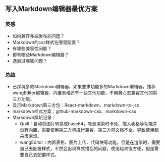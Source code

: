 ## 写入Markdown编辑器最优方案
### 灵感
- 如何兼容多端发布的问题？
- Markdown的css样式在哪里配置？
- 有哪些兼容性问题？
- 都有哪些Markdown编辑器？
- 遇到过哪些问题？

### 总结
- 已踩坑多款Markdown编辑器，如果要求功能多的Markdown编辑器，推荐wangEditor编辑器，内置表格还有一些其他功能，不用费心去兼容其他的第三方功能。
- 显示Markdown第三方包：React-markdown、markdown-to-jsx
- markdown样式方案：github-markdown-css、markdown-css
- Markdown踩坑记录：
  - Quill：自动将图片转换成base64，导致渲染时卡死、插入表格等功能并没有内置，需要使用第三方包进行兼容，第三方包文档不全，导致使用起来很麻烦。
  - wangEditor：内置表格、图片上传、代码块等功能，但是在渲染时，需要自己去配置样式，不然会出现样式错乱的问题，使用起来很方便，但是需要自己去配置样式。